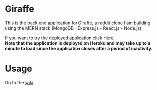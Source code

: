 # Giraffe
This is the back end application for Giraffe, a reddit clone I am building using the MERN stack (MongoDB - Express.js - React.js - Node.js).  

If you want to try the deployed application click [Here](http://cool-giraffe.herokuapp.com/).   
**Note that the application is deployed on Heroku and may take up to a minute to load since the application closes after a period of inactivity.**   

# Usage 
Go to the [wiki](https://github.com/farhanpatwary/giraffe-back-end/wiki)
